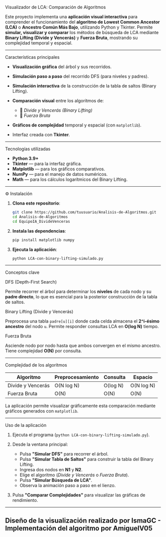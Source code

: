 Visualizador de LCA: Comparación de Algoritmos

Este proyecto implementa una **aplicación visual interactiva** para comprender el funcionamiento del **algoritmo de Lowest Common Ancestor (LCA)** o **Ancestro Común Más Bajo**, utilizando Python y Tkinter.
Permite **simular, visualizar y comparar** los métodos de búsqueda de LCA mediante **Binary Lifting (Divide y Vencerás)** y **Fuerza Bruta**, mostrando su complejidad temporal y espacial.

---

Características principales

* **Visualización gráfica** del árbol y sus recorridos.
* **Simulación paso a paso** del recorrido DFS (para niveles y padres).
* **Simulación interactiva** de la construcción de la tabla de saltos (Binary Lifting).
* **Comparación visual** entre los algoritmos de:

  * 🔵 *Divide y Vencerás (Binary Lifting)*
  * 🔴 *Fuerza Bruta*
* **Gráficos de complejidad** temporal y espacial (con `matplotlib`).
* Interfaz creada con **Tkinter**.

---
Tecnologías utilizadas

* **Python 3.9+**
* **Tkinter** — para la interfaz gráfica.
* **Matplotlib** — para los gráficos comparativos.
* **NumPy** — para el manejo de datos numéricos.
* **Math** — para los cálculos logarítmicos del Binary Lifting.

---

⚙️ Instalación

1. **Clona este repositorio**:

   ```bash
   git clone https://github.com/tuusuario/Analisis-de-Algoritmos.git
   cd Analisis-de-Algoritmos
   cd EquipoIA_DivideVenceras
   ```

2. **Instala las dependencias**:

   ```bash
   pip install matplotlib numpy
   ```

3. **Ejecuta la aplicación**:

   ```bash
   python LCA-con-binary-lifting-simulado.py
   ```

---

Conceptos clave

DFS (Depth-First Search)

Permite recorrer el árbol para determinar los **niveles** de cada nodo y su **padre directo**, lo que es esencial para la posterior construcción de la tabla de saltos.

Binary Lifting (Divide y Vencerás)

Preprocesa una tabla `padre[u][i]` donde cada celda almacena el **2^i-ésimo ancestro** del nodo `u`.
Permite responder consultas LCA en **O(log N)** tiempo.

Fuerza Bruta

Asciende nodo por nodo hasta que ambos convergen en el mismo ancestro.
Tiene complejidad **O(N)** por consulta.

---

Complejidad de los algoritmos

| Algoritmo         | Preprocesamiento | Consulta | Espacio    |
| ----------------- | ---------------- | -------- | ---------- |
| Divide y Vencerás | O(N log N)       | O(log N) | O(N log N) |
| Fuerza Bruta      | O(N)             | O(N)     | O(N)       |

La aplicación permite visualizar gráficamente esta comparación mediante gráficos generados con `matplotlib`.

---

Uso de la aplicación

1. Ejecuta el programa (`python LCA-con-binary-lifting-simulado.py`).
2. Desde la ventana principal:

   * Pulsa **"Simular DFS"** para recorrer el árbol.
   * Pulsa **"Simular Tabla de Saltos"** para construir la tabla del Binary Lifting.
   * Ingresa dos nodos en **N1** y **N2**.
   * Elige el algoritmo (*Divide y Vencerás* o *Fuerza Bruta*).
   * Pulsa **"Simular Búsqueda de LCA"**.
   * Observa la animación paso a paso en el lienzo.
3. Pulsa **"Comparar Complejidades"** para visualizar las gráficas de rendimiento.

---
**Diseño de la visualización realizado por IsmaGC - Implementación del algoritmo por AmiguelV05**
---